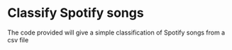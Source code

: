 # Classify Spotify songs
The code provided will give a simple classification of Spotify songs from a csv file
